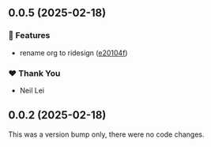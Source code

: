 ## 0.0.5 (2025-02-18)

### 🚀 Features

- rename org to ridesign ([e20104f](https://github.com/AI-RIDER/ri.design/commit/e20104f))

### ❤️  Thank You

- Neil Lei

## 0.0.2 (2025-02-18)

This was a version bump only, there were no code changes.